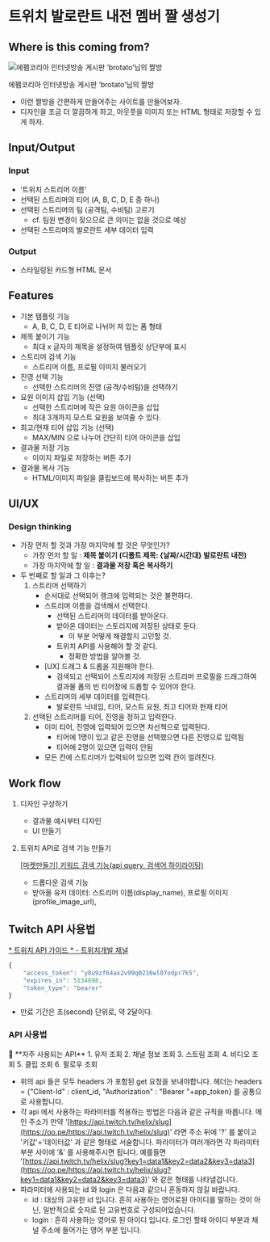 # 트위치 발로란트 내전 멤버 짤 생성기

## Where is this coming from?

![에펨코리아 인터넷방송 게시판 ‘brotato’님의 짤방](https://s3-us-west-2.amazonaws.com/secure.notion-static.com/9af0472f-fdc8-49e7-a433-2cf74a84a8bf/Untitled.png)

에펨코리아 인터넷방송 게시판 ‘brotato’님의 짤방

- 이런 짤방을 간편하게 만들어주는 사이트를 만들어보자.
- 디자인을 조금 더 깔끔하게 하고, 아웃풋을 이미지 또는 HTML 형태로 저장할 수 있게 하자.

## Input/Output
### **Input**
- ‘트위치 스트리머 이름’
- 선택된 스트리머의 티어 (A, B, C, D, E 중 하나)
- 선택된 스트리머의 팀 (공격팀, 수비팀) 고르기
    - cf. 팀원 변경이 잦으므로 큰 의미는 없을 것으로 예상
- 선택된 스트리머의 발로란트 세부 데이터 입력

### **Output**
- 스타일링된 카드형 HTML 문서

## Features
- 기본 템플릿 기능
    - A, B, C, D, E 티어로 나뉘어 져 있는 폼 형태
- 제목 붙이기 기능
    - 최대 x 글자의 제목을 설정하여 템플릿 상단부에 표시
- 스트리머 검색 기능
    - 스트리머 이름, 프로필 이미지 불러오기
- 진영 선택 기능
    - 선택한 스트리머의 진영 (공격/수비팀)을 선택하기
- 요원 이미지 삽입 기능 (선택)
    - 선택한 스트리머에 작은 요원 아이콘을 삽입
    - 최대 3개까지 모스트 요원을 보여줄 수 있다.
- 최고/현재 티어 삽입 기능 (선택)
    - MAX/MIN 으로 나누어 간단히 티어 아이콘을 삽입
- 결과물 저장 기능
    - 이미지 파일로 저장하는 버튼 추가
- 결과물 복사 기능
    - HTML/이미지 파일을 클립보드에 복사하는 버튼 추가

## UI/UX
### Design thinking

- 가장 먼저 할 것과 가장 마지막에 할 것은 무엇인가?
    - 가장 먼저 할 일 : **제목 붙이기 (디폴트 제목: {날짜/시간대} 발로란트 내전)**
    - 가장 마지막에 할 일 : **결과물 저장 혹은 복사하기**
- 두 번째로 할 일과 그 이후는?
    1. 스트리머 선택하기
        - 순서대로 선택되어 랭크에 입력되는 것은 불편하다.
        - 스트리머 이름을 검색해서 선택한다.
            - 선택된 스트리머의 데이터를 받아온다.
            - 받아온 데이터는 스토리지에 저장된 상태로 둔다.
                - 이 부분 어떻게 해결할지 고민할 것.
            - 트위치 API를 사용해야 할 것 같다.
                - 정확한 방법을 알아볼 것.
        - [UX] 드래그 & 드롭을 지원해야 한다.
            - 검색되고 선택되어 스토리지에 저장된 스트리머 프로필을 드래그하여 결과물 폼의 빈 티어창에 드롭할 수 있어야 한다.
        - 스트리머의 세부 데이터를 입력한다.
            - 발로란트 닉네임, 티어, 모스트 요원, 최고 티어와 현재 티어
    2. 선택된 스트리머를 티어, 진영을 정하고 입력한다.
        - 이미 티어, 진영에 입력되어 있으면 차선책으로 입력된다.
            - 티어에 1명이 있고 같은 진영을 선택했으면 다른 진영으로 입력됨
            - 티어에 2명이 있으면 입력이 안됨
        - 모든 칸에 스트리머가 입력되어 있으면 입력 칸이 얼려진다.

## Work flow
1. 디자인 구상하기
    - 결과물 예시부터 디자인
    - UI 만들기
2. 트위치 API로 검색 기능 만들기
    
    [[마켓만들기] 키워드 검색 기능(api query, 검색어 하이라이팅)](https://velog.io/@ongddree/마켓만들기-검색-기능api-onChange-하이라이팅)
    
    - 드롭다운 검색 기능
    - 받아올 유저 데이터: 스트리머 이름(display_name), 프로필 이미지(profile_image_url),

## Twitch API 사용법
[* 트위치 API 가이드 * - 트위치개발 채널](https://arca.live/b/twitchdev/44459710)

```jsx
{
    "access_token": "y8u9zf64ax2v99q0216wl07odpr7k5",
    "expires_in": 5134898,
    "token_type": "bearer"
}
```

- 만료 기간은 초(second) 단위로, 약 2달이다.

### API 사용법

<aside>
📌 **자주 사용되는 API**
1. 유저 조회
2. 채널 정보 조회
3. 스트림 조회
4. 비디오 조회
5. 클립 조회
6. 팔로우 조회

</aside>

- 위의 api 들은 모두 headers 가 포함된 get 요청을 보내야합니다. 헤더는 headers = {"Client-Id" : client_id, "Authorization" : "Bearer "+app_token} 를 공통으로 사용합니다.
- 각 api 에서 사용하는 파라미터를 적용하는 방법은 다음과 같은 규칙을 따릅니다. 메인 주소가 만약 '[https://api.twitch.tv/helix/slug](https://oo.pe/https://api.twitch.tv/helix/slug)' 라면 주소 뒤에 '?' 를 붙이고 '키값'='데이터값' 과 같은 형태로 서술합니다. 파라미터가 여러개라면 각 파라미터 부분 사이에 '&' 를 사용해주시면 됩니다. 예를들면 '[https://api.twitch.tv/helix/slug?key1=data1&key2=data2&key3=data3](https://oo.pe/https://api.twitch.tv/helix/slug?key1=data1&key2=data2&key3=data3)' 와 같은 형태를 나타낼겁니다.
- 파라미터에 사용되는 id 와 login 은 다음과 같으니 혼동하지 않길 바랍니다.
    - id : 대상의 고유한 id 입니다. 흔히 사용하는 영어로된 아이디를 말하는 것이 아닌, 일반적으로 숫자로 된 고유번호로 구성되어있습니다.
    - login : 흔히 사용하는 영어로 된 아이디 입니다. 로그인 할때 아이디 부분과 채널 주소에 들어가는 영어 부분 입니다.
